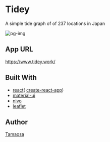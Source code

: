 # Tidey

A simple tide graph of of 237 locations in Japan

![og-img](https://user-images.githubusercontent.com/55348837/80937723-4ca9b500-8e11-11ea-8349-c58434b15b9f.png)

## App URL

<https://www.tidey.work/>

## Built With

- [react](https://reactjs.org/)( [create-react-app](https://github.com/facebook/create-react-app))
- [material-ui](https://material-ui.com/)
- [nivo](https://nivo.rocks/)
- [leaflet](https://leafletjs.com/)

## Author

[Tamaosa](https://github.com/tamaki-osamu)
